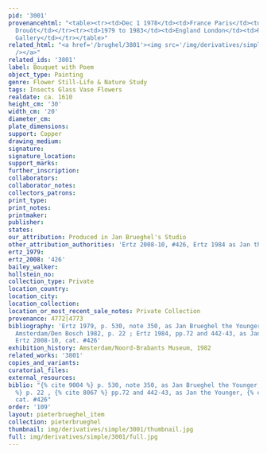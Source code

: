 ```yaml
---
pid: '3001'
provenancehtml: "<table><tr><td>Dec 1 1978</td><td>France Paris</td><td>Sale Hôtel
  Drouôt</td></tr><tr><td>1979 to 1983</td><td>England London</td><td>Richard Green
  Gallery</td></tr></table>"
related_html: "<a href='/brughel/3801'><img src='/img/derivatives/simple/3801/thumbnail.jpg'
  /></a>"
related_ids: '3801'
label: Bouquet with Poem
object_type: Painting
genre: Flower Still-Life & Nature Study
tags: Insects Glass Vase Flowers
realdate: ca. 1610
height_cm: '30'
width_cm: '20'
diameter_cm:
plate_dimensions:
support: Copper
drawing_medium:
signature:
signature_location:
support_marks:
further_inscription:
collaborators:
collaborator_notes:
collectors_patrons:
print_type:
print_notes:
printmaker:
publisher:
states:
our_attribution: Produced in Jan Brueghel's Studio
other_attribution_authorities: 'Ertz 2008-10, #426, Ertz 1984 as Jan the Younger'
ertz_1979:
ertz_2008: '426'
bailey_walker:
hollstein_no:
collection_type: Private
location_country:
location_city:
location_collection:
location_or_most_recent_sale_notes: Private Collection
provenance: 4772|4773
bibliography: 'Ertz 1979, p. 530, note 350, as Jan Brueghel the Younger; Segal in
  Amsterdam/Den Bosch 1982, p. 22 ; Ertz 1984, pp.72 and 442-43, as Jan the Younger.;
  Ertz 2008-10, cat. #426'
exhibition_history: Amsterdam/Noord-Brabants Museum, 1982
related_works: '3801'
copies_and_variants:
curatorial_files:
external_resources:
biblio: "{% cite 9004 %} p. 530, note 350, as Jan Brueghel the Younger, {% cite 8472
  %} p. 22 , {% cite 8067 %} pp.72 and 442-43, as Jan the Younger, {% cite 8900 %}
  cat. #426"
order: '109'
layout: pieterbrueghel_item
collection: pieterbrueghel
thumbnail: img/derivatives/simple/3001/thumbnail.jpg
full: img/derivatives/simple/3001/full.jpg
---
```

